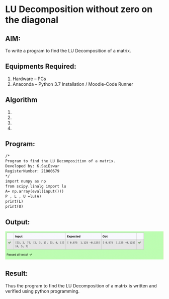 # LU Decomposition without zero on the diagonal

## AIM:
To write a program to find the LU Decomposition of a matrix.

## Equipments Required:
1. Hardware – PCs
2. Anaconda – Python 3.7 Installation / Moodle-Code Runner

## Algorithm
1. 
2. 
3. 
4. 

## Program:
```
/*
Program to find the LU Decomposition of a matrix.
Developed by: K.SaiEswar
RegisterNumber: 21000679
*/
import numpy as np
from scipy.linalg import lu
A= np.array(eval(input()))
P , L , U =lu(A)
print(L)
print(U)
```

## Output:
![lu decomposition](./lu1.png)


## Result:
Thus the program to find the LU Decomposition of a matrix is written and verified using python programming.

